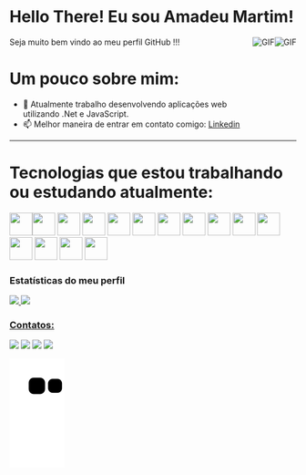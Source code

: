 <p align="center">
<!--   <img width="30px" src="https://github.com/SatYu26/SatYu26/raw/master/Assets/Hi.gif" /> -->
  <h1>Hello There! Eu sou Amadeu Martim! </h1>
  <img align="right" alt="GIF" height="160px" src="https://octodex.github.com/images/daftpunktocat-guy.gif" />
</p> 
Seja muito bem vindo ao meu perfil GitHub !!!

<img align="right" alt="GIF" height="160px" src="https://us.v-cdn.net/6025736/uploads/editor/y4/1ylpd3npaw60.gif" />

# Um pouco sobre mim:
- 🔭 Atualmente trabalho desenvolvendo aplicações web utilizando .Net e JavaScript.  
- 📫 Melhor maneira de entrar em contato comigo: [Linkedin](https://www.linkedin.com/in/amadeu-martim-silva-de-oliveira-94a30b1a2//)

---

<!-- <img align="right" alt="GIF" height="170px" src="https://media.giphy.com/media/J5B1Y8QZnzXXbLQIBu/giphy.gif" /> -->

# Tecnologias que estou trabalhando ou estudando atualmente:

<img src="https://cdn.jsdelivr.net/gh/devicons/devicon/icons/git/git-original.svg" width="40" height="40"/><img src="https://cdn.jsdelivr.net/gh/devicons/devicon/icons/bootstrap/bootstrap-plain-wordmark.svg"  width="40" height="40" />
<img src="https://cdn.jsdelivr.net/gh/devicons/devicon/icons/csharp/csharp-original.svg" width="40" height="40"/>
<img src="https://cdn.jsdelivr.net/gh/devicons/devicon/icons/css3/css3-plain-wordmark.svg" width="40" height="40" />
<img src="https://cdn.jsdelivr.net/gh/devicons/devicon/icons/figma/figma-original.svg" width="40" height="40"/>
<img src="https://cdn.jsdelivr.net/gh/devicons/devicon/icons/html5/html5-plain-wordmark.svg" width="40" height="40"/>
<img src="https://cdn.jsdelivr.net/gh/devicons/devicon/icons/javascript/javascript-original.svg" width="40" height="40"/>
<img src="https://cdn.jsdelivr.net/gh/devicons/devicon/icons/jira/jira-original-wordmark.svg" width="40" height="40"/>
<img src="https://cdn.jsdelivr.net/gh/devicons/devicon/icons/nodejs/nodejs-plain-wordmark.svg" width="40" height="40"/>
<img src="https://cdn.jsdelivr.net/gh/devicons/devicon/icons/npm/npm-original-wordmark.svg" width="40" height="40"/>
<img src="https://cdn.jsdelivr.net/gh/devicons/devicon/icons/photoshop/photoshop-plain.svg" width="40" height="40"/>
<img src="https://cdn.jsdelivr.net/gh/devicons/devicon/icons/postgresql/postgresql-plain-wordmark.svg" width="40" height="40"/>
<img src="https://cdn.jsdelivr.net/gh/devicons/devicon/icons/python/python-original-wordmark.svg"  width="40" height="40"/>
<img src="https://cdn.jsdelivr.net/gh/devicons/devicon/icons/typescript/typescript-original.svg" width="40" height="40"/>
<img src="https://cdn.jsdelivr.net/gh/devicons/devicon/icons/yarn/yarn-original-wordmark.svg" width="40" height="40"/>

### Estatísticas do meu perfil
<div>
<a href="https://github.com/amadeu100401">
<img height="180em" src="https://github-readme-stats.vercel.app/api/top-langs/?username=amadeu100401&layout=compact&langs_count=7&theme=dracula"/>
<img height="180em" src="https://github-readme-stats.vercel.app/api?username=amadeu100401&show_icons=true&theme=dracula&include_all_commits=true&count_private=true"/>
</div>

### Contatos:

<div>
<a href="https://www.youtube.com/channel/UCZI7Oho6nqmAxSg-e0NiNIA" target="_blank"><img src="https://img.shields.io/badge/YouTube-FF0000?style=for-the-badge&logo=youtube&logoColor=white" target="_blank"></a>
<a href="https://www.instagram.com/4m4d3u_mart1m/" target="_blank"><img src="https://img.shields.io/badge/-Instagram-%23E4405F?style=for-the-badge&logo=instagram&logoColor=white" target="_blank"></a>
<a href = "mailto:amadeu.martim@souunit.com.br"><img src="https://img.shields.io/badge/Gmail-D14836?style=for-the-badge&logo=gmail&logoColor=white" target="_blank"></a>
<a href="https://www.linkedin.com/in/amadeu-martim-silva-de-oliveira-94a30b1a2" target="_blank"><img src="https://img.shields.io/badge/-LinkedIn-%230077B5?style=for-the-badge&logo=linkedin&logoColor=white" target="_blank"></a>   
</div>
  
![Snake animation](https://github.com/amadeu100401/amadeu100401/blob/output/github-contribution-grid-snake.svg)
  
          
          
          
          
          
          
          
          
          
          
          
          
          
          
          
          
          

          

